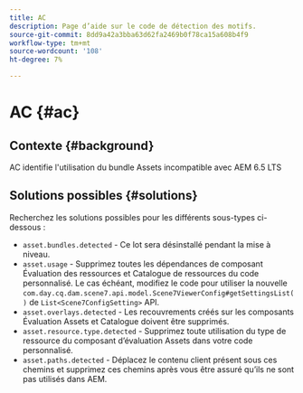 ```yaml
---
title: AC
description: Page d’aide sur le code de détection des motifs.
source-git-commit: 8dd9a42a3bba63d62fa2469b0f78ca15a608b4f9
workflow-type: tm+mt
source-wordcount: '108'
ht-degree: 7%

---
```


# AC {#ac}

## Contexte {#background}

AC identifie l&#39;utilisation du bundle Assets incompatible avec AEM 6.5 LTS

<!-- Alexandru: drafting for now ## Possible implications and risks {#implications-and-risks} -->

## Solutions possibles {#solutions}

Recherchez les solutions possibles pour les différents sous-types ci-dessous :

* `asset.bundles.detected` - Ce lot sera désinstallé pendant la mise à niveau.
* `asset.usage` - Supprimez toutes les dépendances de composant Évaluation des ressources et Catalogue de ressources du code personnalisé. Le cas échéant, modifiez le code pour utiliser la nouvelle `com.day.cq.dam.scene7.api.model.Scene7ViewerConfig#getSettingsList()` de `List<Scene7ConfigSetting>` API.
* `asset.overlays.detected` - Les recouvrements créés sur les composants Évaluation Assets et Catalogue doivent être supprimés.
* `asset.resource.type.detected` - Supprimez toute utilisation du type de ressource du composant d’évaluation Assets dans votre code personnalisé.
* `asset.paths.detected` - Déplacez le contenu client présent sous ces chemins et supprimez ces chemins après vous être assuré qu’ils ne sont pas utilisés dans AEM.